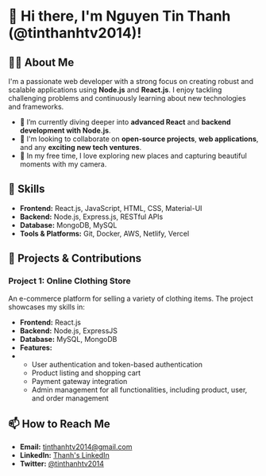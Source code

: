 
# 👋 Hi there, I'm Nguyen Tin Thanh (@tinthanhtv2014)!
<style>:root{--cb:#1b1f230a;--cs:purple;--ce:#ebedf0;--c0:#ebedf0;--c1:#9be9a8;--c2:#40c463;--c3:#30a14e;--c4:#216e39}.c{shape-rendering:geometricPrecision;fill:var(--ce);stroke-width:1px;stroke:var(--cb);animation:none 53900ms linear infinite;width:12px;height:12px}@keyframes c0{60.29%{fill:var(--c2)}60.31%,100%{fill:var(--ce)}}.c.c0{fill:var(--c2);animation-name:c0}@keyframes c1{1.85%{fill:var(--c1)}1.87%,100%{fill:var(--ce)}}.c.c1{fill:var(--c1);animation-name:c1}@keyframes c2{59.92%{fill:var(--c2)}59.94%,100%{fill:var(--ce)}}.c.c2{fill:var(--c2);animation-name:c2}@keyframes c3{2.59%{fill:var(--c1)}2.61%,100%{fill:var(--ce)}}.c.c3{fill:var(--c1);animation-name:c3}@keyframes c4{9.45%{fill:var(--c1)}9.47%,100%{fill:var(--ce)}}.c.c4{fill:var(--c1);animation-name:c4}@keyframes c5{9.27%{fill:var(--c1)}9.29%,100%{fill:var(--ce)}}.c.c5{fill:var(--c1);animation-name:c5}@keyframes c6{11.31%{fill:var(--c1)}11.33%,100%{fill:var(--ce)}}.c.c6{fill:var(--c1);animation-name:c6}@keyframes c7{0.73%{fill:var(--c1)}0.75%,100%{fill:var(--ce)}}.c.c7{fill:var(--c1);animation-name:c7}@keyframes c8{1.66%{fill:var(--c1)}1.68%,100%{fill:var(--ce)}}.c.c8{fill:var(--c1);animation-name:c8}@keyframes c9{3.33%{fill:var(--c1)}3.35%,100%{fill:var(--ce)}}.c.c9{fill:var(--c1);animation-name:c9}@keyframes ca{2.77%{fill:var(--c1)}2.79%,100%{fill:var(--ce)}}.c.ca{fill:var(--c1);animation-name:ca}@keyframes cb{3.7%{fill:var(--c1)}3.72%,100%{fill:var(--ce)}}.c.cb{fill:var(--c1);animation-name:cb}@keyframes cc{9.08%{fill:var(--c1)}9.1%,100%{fill:var(--ce)}}.c.cc{fill:var(--c1);animation-name:cc}@keyframes cd{10.01%{fill:var(--c1)}10.03%,100%{fill:var(--ce)}}.c.cd{fill:var(--c1);animation-name:cd}@keyframes ce{0.92%{fill:var(--c1)}0.94%,100%{fill:var(--ce)}}.c.ce{fill:var(--c1);animation-name:ce}@keyframes cf{1.47%{fill:var(--c1)}1.49%,100%{fill:var(--ce)}}.c.cf{fill:var(--c1);animation-name:cf}@keyframes cg{3.14%{fill:var(--c1)}3.16%,100%{fill:var(--ce)}}.c.cg{fill:var(--c1);animation-name:cg}@keyframes ch{2.96%{fill:var(--c1)}2.98%,100%{fill:var(--ce)}}.c.ch{fill:var(--c1);animation-name:ch}@keyframes ci{3.89%{fill:var(--c1)}3.91%,100%{fill:var(--ce)}}.c.ci{fill:var(--c1);animation-name:ci}@keyframes cj{8.9%{fill:var(--c1)}8.92%,100%{fill:var(--ce)}}.c.cj{fill:var(--c1);animation-name:cj}@keyframes ck{10.19%{fill:var(--c1)}10.21%,100%{fill:var(--ce)}}.c.ck{fill:var(--c1);animation-name:ck}@keyframes cl{1.1%{fill:var(--c1)}1.12%,100%{fill:var(--ce)}}.c.cl{fill:var(--c1);animation-name:cl}@keyframes cm{1.29%{fill:var(--c1)}1.31%,100%{fill:var(--ce)}}.c.cm{fill:var(--c1);animation-name:cm}@keyframes cn{59.36%{fill:var(--c2)}59.38%,100%{fill:var(--ce)}}.c.cn{fill:var(--c2);animation-name:cn}@keyframes co{87%{fill:var(--c4)}87.02%,100%{fill:var(--ce)}}.c.co{fill:var(--c4);animation-name:co}@keyframes cp{4.07%{fill:var(--c1)}4.09%,100%{fill:var(--ce)}}.c.cp{fill:var(--c1);animation-name:cp}@keyframes cq{8.71%{fill:var(--c1)}8.73%,100%{fill:var(--ce)}}.c.cq{fill:var(--c1);animation-name:cq}@keyframes cr{10.38%{fill:var(--c1)}10.4%,100%{fill:var(--ce)}}.c.cr{fill:var(--c1);animation-name:cr}@keyframes cs{58.8%{fill:var(--c2)}58.82%,100%{fill:var(--ce)}}.c.cs{fill:var(--c2);animation-name:cs}@keyframes ct{58.99%{fill:var(--c2)}59.01%,100%{fill:var(--ce)}}.c.ct{fill:var(--c2);animation-name:ct}@keyframes cu{59.17%{fill:var(--c2)}59.19%,100%{fill:var(--ce)}}.c.cu{fill:var(--c2);animation-name:cu}@keyframes cv{61.59%{fill:var(--c2)}61.61%,100%{fill:var(--ce)}}.c.cv{fill:var(--c2);animation-name:cv}@keyframes cw{4.26%{fill:var(--c1)}4.28%,100%{fill:var(--ce)}}.c.cw{fill:var(--c1);animation-name:cw}@keyframes cx{8.52%{fill:var(--c1)}8.54%,100%{fill:var(--ce)}}.c.cx{fill:var(--c1);animation-name:cx}@keyframes cy{8.34%{fill:var(--c1)}8.36%,100%{fill:var(--ce)}}.c.cy{fill:var(--c1);animation-name:cy}@keyframes cz{5.93%{fill:var(--c1)}5.95%,100%{fill:var(--ce)}}.c.cz{fill:var(--c1);animation-name:cz}@keyframes c10{6.11%{fill:var(--c1)}6.13%,100%{fill:var(--ce)}}.c.c10{fill:var(--c1);animation-name:c10}@keyframes c11{6.3%{fill:var(--c1)}6.32%,100%{fill:var(--ce)}}.c.c11{fill:var(--c1);animation-name:c11}@keyframes c12{6.48%{fill:var(--c1)}6.5%,100%{fill:var(--ce)}}.c.c12{fill:var(--c1);animation-name:c12}@keyframes c13{4.44%{fill:var(--c1)}4.46%,100%{fill:var(--ce)}}.c.c13{fill:var(--c1);animation-name:c13}@keyframes c14{6.85%{fill:var(--c1)}6.87%,100%{fill:var(--ce)}}.c.c14{fill:var(--c1);animation-name:c14}@keyframes c15{8.15%{fill:var(--c1)}8.17%,100%{fill:var(--ce)}}.c.c15{fill:var(--c1);animation-name:c15}@keyframes c16{5.74%{fill:var(--c1)}5.76%,100%{fill:var(--ce)}}.c.c16{fill:var(--c1);animation-name:c16}@keyframes c17{5.18%{fill:var(--c1)}5.2%,100%{fill:var(--ce)}}.c.c17{fill:var(--c1);animation-name:c17}@keyframes c18{5%{fill:var(--c1)}5.02%,100%{fill:var(--ce)}}.c.c18{fill:var(--c1);animation-name:c18}@keyframes c19{4.81%{fill:var(--c1)}4.83%,100%{fill:var(--ce)}}.c.c19{fill:var(--c1);animation-name:c19}@keyframes c1a{4.63%{fill:var(--c1)}4.65%,100%{fill:var(--ce)}}.c.c1a{fill:var(--c1);animation-name:c1a}@keyframes c1b{7.04%{fill:var(--c1)}7.06%,100%{fill:var(--ce)}}.c.c1b{fill:var(--c1);animation-name:c1b}@keyframes c1c{7.23%{fill:var(--c1)}7.25%,100%{fill:var(--ce)}}.c.c1c{fill:var(--c1);animation-name:c1c}@keyframes c1d{5.56%{fill:var(--c1)}5.58%,100%{fill:var(--ce)}}.c.c1d{fill:var(--c1);animation-name:c1d}@keyframes c1e{5.37%{fill:var(--c1)}5.39%,100%{fill:var(--ce)}}.c.c1e{fill:var(--c1);animation-name:c1e}@keyframes c1f{86.08%{fill:var(--c4)}86.1%,100%{fill:var(--ce)}}.c.c1f{fill:var(--c4);animation-name:c1f}@keyframes c1g{53.98%{fill:var(--c2)}54%,100%{fill:var(--ce)}}.c.c1g{fill:var(--c2);animation-name:c1g}@keyframes c1h{54.16%{fill:var(--c2)}54.18%,100%{fill:var(--ce)}}.c.c1h{fill:var(--c2);animation-name:c1h}@keyframes c1i{54.72%{fill:var(--c2)}54.74%,100%{fill:var(--ce)}}.c.c1i{fill:var(--c2);animation-name:c1i}@keyframes c1j{7.41%{fill:var(--c1)}7.43%,100%{fill:var(--ce)}}.c.c1j{fill:var(--c1);animation-name:c1j}@keyframes c1k{85.52%{fill:var(--c3)}85.54%,100%{fill:var(--ce)}}.c.c1k{fill:var(--c3);animation-name:c1k}@keyframes c1l{85.7%{fill:var(--c4)}85.72%,100%{fill:var(--ce)}}.c.c1l{fill:var(--c4);animation-name:c1l}@keyframes c1m{83.66%{fill:var(--c2)}83.68%,100%{fill:var(--ce)}}.c.c1m{fill:var(--c2);animation-name:c1m}@keyframes c1n{53.79%{fill:var(--c2)}53.81%,100%{fill:var(--ce)}}.c.c1n{fill:var(--c2);animation-name:c1n}@keyframes c1o{54.35%{fill:var(--c2)}54.37%,100%{fill:var(--ce)}}.c.c1o{fill:var(--c2);animation-name:c1o}@keyframes c1p{54.54%{fill:var(--c2)}54.56%,100%{fill:var(--ce)}}.c.c1p{fill:var(--c2);animation-name:c1p}@keyframes c1q{55.09%{fill:var(--c2)}55.11%,100%{fill:var(--ce)}}.c.c1q{fill:var(--c2);animation-name:c1q}@keyframes c1r{81.62%{fill:var(--c3)}81.64%,100%{fill:var(--ce)}}.c.c1r{fill:var(--c3);animation-name:c1r}@keyframes c1s{81.44%{fill:var(--c2)}81.46%,100%{fill:var(--ce)}}.c.c1s{fill:var(--c2);animation-name:c1s}@keyframes c1t{83.85%{fill:var(--c3)}83.87%,100%{fill:var(--ce)}}.c.c1t{fill:var(--c3);animation-name:c1t}@keyframes c1u{53.61%{fill:var(--c2)}53.63%,100%{fill:var(--ce)}}.c.c1u{fill:var(--c2);animation-name:c1u}@keyframes c1v{53.42%{fill:var(--c2)}53.44%,100%{fill:var(--ce)}}.c.c1v{fill:var(--c2);animation-name:c1v}@keyframes c1w{53.24%{fill:var(--c1)}53.26%,100%{fill:var(--ce)}}.c.c1w{fill:var(--c1);animation-name:c1w}@keyframes c1x{55.28%{fill:var(--c2)}55.3%,100%{fill:var(--ce)}}.c.c1x{fill:var(--c2);animation-name:c1x}@keyframes c1y{57.32%{fill:var(--c2)}57.34%,100%{fill:var(--ce)}}.c.c1y{fill:var(--c2);animation-name:c1y}@keyframes c1z{81.25%{fill:var(--c2)}81.27%,100%{fill:var(--ce)}}.c.c1z{fill:var(--c2);animation-name:c1z}@keyframes c20{84.03%{fill:var(--c3)}84.05%,100%{fill:var(--ce)}}.c.c20{fill:var(--c3);animation-name:c20}@keyframes c21{84.22%{fill:var(--c3)}84.24%,100%{fill:var(--ce)}}.c.c21{fill:var(--c3);animation-name:c21}@keyframes c22{52.87%{fill:var(--c1)}52.89%,100%{fill:var(--ce)}}.c.c22{fill:var(--c1);animation-name:c22}@keyframes c23{53.05%{fill:var(--c2)}53.07%,100%{fill:var(--ce)}}.c.c23{fill:var(--c2);animation-name:c23}@keyframes c24{13.53%{fill:var(--c1)}13.55%,100%{fill:var(--ce)}}.c.c24{fill:var(--c1);animation-name:c24}@keyframes c25{57.13%{fill:var(--c2)}57.15%,100%{fill:var(--ce)}}.c.c25{fill:var(--c2);animation-name:c25}@keyframes c26{84.78%{fill:var(--c3)}84.8%,100%{fill:var(--ce)}}.c.c26{fill:var(--c3);animation-name:c26}@keyframes c27{56.39%{fill:var(--c2)}56.41%,100%{fill:var(--ce)}}.c.c27{fill:var(--c2);animation-name:c27}@keyframes c28{14.65%{fill:var(--c1)}14.67%,100%{fill:var(--ce)}}.c.c28{fill:var(--c1);animation-name:c28}@keyframes c29{14.46%{fill:var(--c1)}14.48%,100%{fill:var(--ce)}}.c.c29{fill:var(--c1);animation-name:c29}@keyframes c2a{13.9%{fill:var(--c1)}13.92%,100%{fill:var(--ce)}}.c.c2a{fill:var(--c1);animation-name:c2a}@keyframes c2b{13.72%{fill:var(--c1)}13.74%,100%{fill:var(--ce)}}.c.c2b{fill:var(--c1);animation-name:c2b}@keyframes c2c{15.39%{fill:var(--c1)}15.41%,100%{fill:var(--ce)}}.c.c2c{fill:var(--c1);animation-name:c2c}@keyframes c2d{15.2%{fill:var(--c1)}15.22%,100%{fill:var(--ce)}}.c.c2d{fill:var(--c1);animation-name:c2d}@keyframes c2e{14.09%{fill:var(--c1)}14.11%,100%{fill:var(--ce)}}.c.c2e{fill:var(--c1);animation-name:c2e}@keyframes c2f{51.75%{fill:var(--c1)}51.77%,100%{fill:var(--ce)}}.c.c2f{fill:var(--c1);animation-name:c2f}@keyframes c2g{16.5%{fill:var(--c1)}16.52%,100%{fill:var(--ce)}}.c.c2g{fill:var(--c1);animation-name:c2g}@keyframes c2h{64.18%{fill:var(--c2)}64.2%,100%{fill:var(--ce)}}.c.c2h{fill:var(--c2);animation-name:c2h}@keyframes c2i{50.45%{fill:var(--c1)}50.47%,100%{fill:var(--ce)}}.c.c2i{fill:var(--c1);animation-name:c2i}@keyframes c2j{50.64%{fill:var(--c1)}50.66%,100%{fill:var(--ce)}}.c.c2j{fill:var(--c1);animation-name:c2j}@keyframes c2k{90.9%{fill:var(--c4)}90.92%,100%{fill:var(--ce)}}.c.c2k{fill:var(--c4);animation-name:c2k}@keyframes c2l{64.74%{fill:var(--c2)}64.76%,100%{fill:var(--ce)}}.c.c2l{fill:var(--c2);animation-name:c2l}@keyframes c2m{16.69%{fill:var(--c1)}16.71%,100%{fill:var(--ce)}}.c.c2m{fill:var(--c1);animation-name:c2m}@keyframes c2n{16.87%{fill:var(--c1)}16.89%,100%{fill:var(--ce)}}.c.c2n{fill:var(--c1);animation-name:c2n}@keyframes c2o{89.79%{fill:var(--c4)}89.81%,100%{fill:var(--ce)}}.c.c2o{fill:var(--c4);animation-name:c2o}@keyframes c2p{50.82%{fill:var(--c1)}50.84%,100%{fill:var(--ce)}}.c.c2p{fill:var(--c1);animation-name:c2p}@keyframes c2q{65.11%{fill:var(--c2)}65.13%,100%{fill:var(--ce)}}.c.c2q{fill:var(--c2);animation-name:c2q}@keyframes c2r{64.93%{fill:var(--c2)}64.95%,100%{fill:var(--ce)}}.c.c2r{fill:var(--c2);animation-name:c2r}@keyframes c2s{17.06%{fill:var(--c1)}17.08%,100%{fill:var(--ce)}}.c.c2s{fill:var(--c1);animation-name:c2s}@keyframes c2t{17.24%{fill:var(--c1)}17.26%,100%{fill:var(--ce)}}.c.c2t{fill:var(--c1);animation-name:c2t}@keyframes c2u{20.21%{fill:var(--c1)}20.23%,100%{fill:var(--ce)}}.c.c2u{fill:var(--c1);animation-name:c2u}@keyframes c2v{20.4%{fill:var(--c1)}20.42%,100%{fill:var(--ce)}}.c.c2v{fill:var(--c1);animation-name:c2v}@keyframes c2w{20.03%{fill:var(--c1)}20.05%,100%{fill:var(--ce)}}.c.c2w{fill:var(--c1);animation-name:c2w}@keyframes c2x{19.84%{fill:var(--c1)}19.86%,100%{fill:var(--ce)}}.c.c2x{fill:var(--c1);animation-name:c2x}@keyframes c2y{17.8%{fill:var(--c1)}17.82%,100%{fill:var(--ce)}}.c.c2y{fill:var(--c1);animation-name:c2y}@keyframes c2z{17.99%{fill:var(--c1)}18.01%,100%{fill:var(--ce)}}.c.c2z{fill:var(--c1);animation-name:c2z}@keyframes c30{21.14%{fill:var(--c1)}21.16%,100%{fill:var(--ce)}}.c.c30{fill:var(--c1);animation-name:c30}@keyframes c31{19.28%{fill:var(--c1)}19.3%,100%{fill:var(--ce)}}.c.c31{fill:var(--c1);animation-name:c31}@keyframes c32{19.1%{fill:var(--c1)}19.12%,100%{fill:var(--ce)}}.c.c32{fill:var(--c1);animation-name:c32}@keyframes c33{66.04%{fill:var(--c2)}66.06%,100%{fill:var(--ce)}}.c.c33{fill:var(--c2);animation-name:c33}@keyframes c34{18.54%{fill:var(--c1)}18.56%,100%{fill:var(--ce)}}.c.c34{fill:var(--c1);animation-name:c34}@keyframes c35{22.25%{fill:var(--c1)}22.27%,100%{fill:var(--ce)}}.c.c35{fill:var(--c1);animation-name:c35}@keyframes c36{45.26%{fill:var(--c1)}45.28%,100%{fill:var(--ce)}}.c.c36{fill:var(--c1);animation-name:c36}@keyframes c37{68.64%{fill:var(--c2)}68.66%,100%{fill:var(--ce)}}.c.c37{fill:var(--c2);animation-name:c37}@keyframes c38{46.74%{fill:var(--c1)}46.76%,100%{fill:var(--ce)}}.c.c38{fill:var(--c1);animation-name:c38}@keyframes c39{67.71%{fill:var(--c2)}67.73%,100%{fill:var(--ce)}}.c.c39{fill:var(--c2);animation-name:c39}@keyframes c3a{67.89%{fill:var(--c2)}67.91%,100%{fill:var(--ce)}}.c.c3a{fill:var(--c2);animation-name:c3a}@keyframes c3b{44.52%{fill:var(--c1)}44.54%,100%{fill:var(--ce)}}.c.c3b{fill:var(--c1);animation-name:c3b}@keyframes c3c{44.33%{fill:var(--c1)}44.35%,100%{fill:var(--ce)}}.c.c3c{fill:var(--c1);animation-name:c3c}@keyframes c3d{23.37%{fill:var(--c1)}23.39%,100%{fill:var(--ce)}}.c.c3d{fill:var(--c1);animation-name:c3d}@keyframes c3e{93.68%{fill:var(--c4)}93.7%,100%{fill:var(--ce)}}.c.c3e{fill:var(--c4);animation-name:c3e}@keyframes c3f{42.85%{fill:var(--c1)}42.87%,100%{fill:var(--ce)}}.c.c3f{fill:var(--c1);animation-name:c3f}@keyframes c3g{43.03%{fill:var(--c1)}43.05%,100%{fill:var(--ce)}}.c.c3g{fill:var(--c1);animation-name:c3g}@keyframes c3h{23.92%{fill:var(--c1)}23.94%,100%{fill:var(--ce)}}.c.c3h{fill:var(--c1);animation-name:c3h}@keyframes c3i{42.66%{fill:var(--c1)}42.68%,100%{fill:var(--ce)}}.c.c3i{fill:var(--c1);animation-name:c3i}@keyframes c3j{43.22%{fill:var(--c1)}43.24%,100%{fill:var(--ce)}}.c.c3j{fill:var(--c1);animation-name:c3j}@keyframes c3k{24.11%{fill:var(--c1)}24.13%,100%{fill:var(--ce)}}.c.c3k{fill:var(--c1);animation-name:c3k}@keyframes c3l{41.18%{fill:var(--c1)}41.2%,100%{fill:var(--ce)}}.c.c3l{fill:var(--c1);animation-name:c3l}@keyframes c3m{41.36%{fill:var(--c1)}41.38%,100%{fill:var(--ce)}}.c.c3m{fill:var(--c1);animation-name:c3m}@keyframes c3n{43.4%{fill:var(--c1)}43.42%,100%{fill:var(--ce)}}.c.c3n{fill:var(--c1);animation-name:c3n}@keyframes c3o{24.29%{fill:var(--c1)}24.31%,100%{fill:var(--ce)}}.c.c3o{fill:var(--c1);animation-name:c3o}@keyframes c3p{41.55%{fill:var(--c1)}41.57%,100%{fill:var(--ce)}}.c.c3p{fill:var(--c1);animation-name:c3p}@keyframes c3q{41.73%{fill:var(--c1)}41.75%,100%{fill:var(--ce)}}.c.c3q{fill:var(--c1);animation-name:c3q}@keyframes c3r{75.87%{fill:var(--c2)}75.89%,100%{fill:var(--ce)}}.c.c3r{fill:var(--c2);animation-name:c3r}@keyframes c3s{40.81%{fill:var(--c1)}40.83%,100%{fill:var(--ce)}}.c.c3s{fill:var(--c1);animation-name:c3s}@keyframes c3t{41.92%{fill:var(--c1)}41.94%,100%{fill:var(--ce)}}.c.c3t{fill:var(--c1);animation-name:c3t}@keyframes c3u{40.06%{fill:var(--c1)}40.08%,100%{fill:var(--ce)}}.c.c3u{fill:var(--c1);animation-name:c3u}@keyframes c3v{33.01%{fill:var(--c1)}33.03%,100%{fill:var(--ce)}}.c.c3v{fill:var(--c1);animation-name:c3v}@keyframes c3w{33.2%{fill:var(--c1)}33.22%,100%{fill:var(--ce)}}.c.c3w{fill:var(--c1);animation-name:c3w}@keyframes c3x{34.31%{fill:var(--c1)}34.33%,100%{fill:var(--ce)}}.c.c3x{fill:var(--c1);animation-name:c3x}@keyframes c3y{24.85%{fill:var(--c1)}24.87%,100%{fill:var(--ce)}}.c.c3y{fill:var(--c1);animation-name:c3y}@keyframes c3z{32.83%{fill:var(--c1)}32.85%,100%{fill:var(--ce)}}.c.c3z{fill:var(--c1);animation-name:c3z}@keyframes c40{33.39%{fill:var(--c1)}33.41%,100%{fill:var(--ce)}}.c.c40{fill:var(--c1);animation-name:c40}@keyframes c41{33.94%{fill:var(--c1)}33.96%,100%{fill:var(--ce)}}.c.c41{fill:var(--c1);animation-name:c41}@keyframes c42{34.5%{fill:var(--c1)}34.52%,100%{fill:var(--ce)}}.c.c42{fill:var(--c1);animation-name:c42}@keyframes c43{70.68%{fill:var(--c2)}70.7%,100%{fill:var(--ce)}}.c.c43{fill:var(--c2);animation-name:c43}@keyframes c44{25.04%{fill:var(--c1)}25.06%,100%{fill:var(--ce)}}.c.c44{fill:var(--c1);animation-name:c44}@keyframes c45{32.64%{fill:var(--c1)}32.66%,100%{fill:var(--ce)}}.c.c45{fill:var(--c1);animation-name:c45}@keyframes c46{33.57%{fill:var(--c1)}33.59%,100%{fill:var(--ce)}}.c.c46{fill:var(--c1);animation-name:c46}@keyframes c47{34.68%{fill:var(--c1)}34.7%,100%{fill:var(--ce)}}.c.c47{fill:var(--c1);animation-name:c47}@keyframes c48{25.22%{fill:var(--c1)}25.24%,100%{fill:var(--ce)}}.c.c48{fill:var(--c1);animation-name:c48}@keyframes c49{32.46%{fill:var(--c1)}32.48%,100%{fill:var(--ce)}}.c.c49{fill:var(--c1);animation-name:c49}@keyframes c4a{71.6%{fill:var(--c2)}71.62%,100%{fill:var(--ce)}}.c.c4a{fill:var(--c2);animation-name:c4a}@keyframes c4b{71.42%{fill:var(--c2)}71.44%,100%{fill:var(--ce)}}.c.c4b{fill:var(--c2);animation-name:c4b}@keyframes c4c{34.87%{fill:var(--c1)}34.89%,100%{fill:var(--ce)}}.c.c4c{fill:var(--c1);animation-name:c4c}@keyframes c4d{39.32%{fill:var(--c1)}39.34%,100%{fill:var(--ce)}}.c.c4d{fill:var(--c1);animation-name:c4d}@keyframes c4e{32.27%{fill:var(--c1)}32.29%,100%{fill:var(--ce)}}.c.c4e{fill:var(--c1);animation-name:c4e}@keyframes c4f{25.59%{fill:var(--c1)}25.61%,100%{fill:var(--ce)}}.c.c4f{fill:var(--c1);animation-name:c4f}@keyframes c4g{31.9%{fill:var(--c1)}31.92%,100%{fill:var(--ce)}}.c.c4g{fill:var(--c1);animation-name:c4g}@keyframes c4h{72.16%{fill:var(--c2)}72.18%,100%{fill:var(--ce)}}.c.c4h{fill:var(--c2);animation-name:c4h}@keyframes c4i{35.43%{fill:var(--c1)}35.45%,100%{fill:var(--ce)}}.c.c4i{fill:var(--c1);animation-name:c4i}@keyframes c4j{38.95%{fill:var(--c1)}38.97%,100%{fill:var(--ce)}}.c.c4j{fill:var(--c1);animation-name:c4j}@keyframes c4k{31.53%{fill:var(--c1)}31.55%,100%{fill:var(--ce)}}.c.c4k{fill:var(--c1);animation-name:c4k}@keyframes c4l{31.72%{fill:var(--c1)}31.74%,100%{fill:var(--ce)}}.c.c4l{fill:var(--c1);animation-name:c4l}@keyframes c4m{35.61%{fill:var(--c1)}35.63%,100%{fill:var(--ce)}}.c.c4m{fill:var(--c1);animation-name:c4m}@keyframes c4n{25.96%{fill:var(--c1)}25.98%,100%{fill:var(--ce)}}.c.c4n{fill:var(--c1);animation-name:c4n}@keyframes c4o{31.34%{fill:var(--c1)}31.36%,100%{fill:var(--ce)}}.c.c4o{fill:var(--c1);animation-name:c4o}@keyframes c4p{30.97%{fill:var(--c1)}30.99%,100%{fill:var(--ce)}}.c.c4p{fill:var(--c1);animation-name:c4p}@keyframes c4q{35.8%{fill:var(--c1)}35.82%,100%{fill:var(--ce)}}.c.c4q{fill:var(--c1);animation-name:c4q}@keyframes c4r{74.2%{fill:var(--c2)}74.22%,100%{fill:var(--ce)}}.c.c4r{fill:var(--c2);animation-name:c4r}@keyframes c4s{26.15%{fill:var(--c1)}26.17%,100%{fill:var(--ce)}}.c.c4s{fill:var(--c1);animation-name:c4s}@keyframes c4t{26.34%{fill:var(--c1)}26.36%,100%{fill:var(--ce)}}.c.c4t{fill:var(--c1);animation-name:c4t}@keyframes c4u{37.65%{fill:var(--c1)}37.67%,100%{fill:var(--ce)}}.c.c4u{fill:var(--c1);animation-name:c4u}@keyframes c4v{26.52%{fill:var(--c1)}26.54%,100%{fill:var(--ce)}}.c.c4v{fill:var(--c1);animation-name:c4v}@keyframes c4w{26.71%{fill:var(--c1)}26.73%,100%{fill:var(--ce)}}.c.c4w{fill:var(--c1);animation-name:c4w}@keyframes c4x{30.6%{fill:var(--c1)}30.62%,100%{fill:var(--ce)}}.c.c4x{fill:var(--c1);animation-name:c4x}@keyframes c4y{37.84%{fill:var(--c1)}37.86%,100%{fill:var(--ce)}}.c.c4y{fill:var(--c1);animation-name:c4y}@keyframes c4z{73.46%{fill:var(--c2)}73.48%,100%{fill:var(--ce)}}.c.c4z{fill:var(--c2);animation-name:c4z}@keyframes c50{26.89%{fill:var(--c1)}26.91%,100%{fill:var(--ce)}}.c.c50{fill:var(--c1);animation-name:c50}@keyframes c51{30.42%{fill:var(--c1)}30.44%,100%{fill:var(--ce)}}.c.c51{fill:var(--c1);animation-name:c51}@keyframes c52{36.35%{fill:var(--c1)}36.37%,100%{fill:var(--ce)}}.c.c52{fill:var(--c1);animation-name:c52}@keyframes c53{29.86%{fill:var(--c1)}29.88%,100%{fill:var(--ce)}}.c.c53{fill:var(--c1);animation-name:c53}@keyframes c54{27.08%{fill:var(--c1)}27.1%,100%{fill:var(--ce)}}.c.c54{fill:var(--c1);animation-name:c54}@keyframes c55{29.49%{fill:var(--c1)}29.51%,100%{fill:var(--ce)}}.c.c55{fill:var(--c1);animation-name:c55}@keyframes c56{27.26%{fill:var(--c1)}27.28%,100%{fill:var(--ce)}}.c.c56{fill:var(--c1);animation-name:c56}@keyframes c57{27.45%{fill:var(--c1)}27.47%,100%{fill:var(--ce)}}.c.c57{fill:var(--c1);animation-name:c57}@keyframes c58{29.3%{fill:var(--c1)}29.32%,100%{fill:var(--ce)}}.c.c58{fill:var(--c1);animation-name:c58}@keyframes c59{29.12%{fill:var(--c1)}29.14%,100%{fill:var(--ce)}}.c.c59{fill:var(--c1);animation-name:c59}@keyframes c5a{28.38%{fill:var(--c1)}28.4%,100%{fill:var(--ce)}}.c.c5a{fill:var(--c1);animation-name:c5a}@keyframes c5b{28.19%{fill:var(--c1)}28.21%,100%{fill:var(--ce)}}.c.c5b{fill:var(--c1);animation-name:c5b}@keyframes c5c{28%{fill:var(--c1)}28.02%,100%{fill:var(--ce)}}.c.c5c{fill:var(--c1);animation-name:c5c}@keyframes c5d{27.82%{fill:var(--c1)}27.84%,100%{fill:var(--ce)}}.c.c5d{fill:var(--c1);animation-name:c5d}@keyframes c5e{28.56%{fill:var(--c1)}28.58%,100%{fill:var(--ce)}}.c.c5e{fill:var(--c1);animation-name:c5e}.u{transform-origin:0 0;transform:scale(0,1);animation:none linear 53900ms infinite}@keyframes u0{0.73%{transform:scale(0.000,1)}0.75%,0.92%{transform:scale(0.007,1)}0.94%,1.1%{transform:scale(0.014,1)}1.12%,1.29%{transform:scale(0.021,1)}1.31%,1.47%{transform:scale(0.028,1)}1.49%,1.66%{transform:scale(0.035,1)}1.68%,1.85%{transform:scale(0.042,1)}1.87%,2.59%{transform:scale(0.049,1)}2.61%,2.77%{transform:scale(0.056,1)}2.79%,2.96%{transform:scale(0.063,1)}2.98%,3.14%{transform:scale(0.070,1)}3.16%,3.33%{transform:scale(0.077,1)}3.35%,3.7%{transform:scale(0.084,1)}3.72%,3.89%{transform:scale(0.091,1)}3.91%,4.07%{transform:scale(0.098,1)}4.09%,4.26%{transform:scale(0.105,1)}4.28%,4.44%{transform:scale(0.112,1)}4.46%,4.63%{transform:scale(0.119,1)}4.65%,4.81%{transform:scale(0.126,1)}4.83%,5%{transform:scale(0.133,1)}5.02%,5.18%{transform:scale(0.140,1)}5.2%,5.37%{transform:scale(0.147,1)}5.39%,5.56%{transform:scale(0.154,1)}5.58%,5.74%{transform:scale(0.161,1)}5.76%,5.93%{transform:scale(0.168,1)}5.95%,6.11%{transform:scale(0.175,1)}6.13%,6.3%{transform:scale(0.182,1)}6.32%,6.48%{transform:scale(0.189,1)}6.5%,6.85%{transform:scale(0.196,1)}6.87%,7.04%{transform:scale(0.203,1)}7.06%,7.23%{transform:scale(0.210,1)}7.25%,7.41%{transform:scale(0.217,1)}7.43%,8.15%{transform:scale(0.224,1)}8.17%,8.34%{transform:scale(0.231,1)}8.36%,8.52%{transform:scale(0.238,1)}8.54%,8.71%{transform:scale(0.245,1)}8.73%,8.9%{transform:scale(0.252,1)}8.92%,9.08%{transform:scale(0.259,1)}9.1%,9.27%{transform:scale(0.266,1)}9.29%,9.45%{transform:scale(0.273,1)}9.47%,10.01%{transform:scale(0.280,1)}10.03%,10.19%{transform:scale(0.287,1)}10.21%,10.38%{transform:scale(0.294,1)}10.4%,11.31%{transform:scale(0.301,1)}11.33%,13.53%{transform:scale(0.308,1)}13.55%,13.72%{transform:scale(0.315,1)}13.74%,13.9%{transform:scale(0.322,1)}13.92%,14.09%{transform:scale(0.329,1)}14.11%,14.46%{transform:scale(0.336,1)}14.48%,14.65%{transform:scale(0.343,1)}14.67%,15.2%{transform:scale(0.350,1)}15.22%,15.39%{transform:scale(0.357,1)}15.41%,16.5%{transform:scale(0.364,1)}16.52%,16.69%{transform:scale(0.371,1)}16.71%,16.87%{transform:scale(0.378,1)}16.89%,17.06%{transform:scale(0.385,1)}17.08%,17.24%{transform:scale(0.392,1)}17.26%,17.8%{transform:scale(0.399,1)}17.82%,17.99%{transform:scale(0.406,1)}18.01%,18.54%{transform:scale(0.413,1)}18.56%,19.1%{transform:scale(0.420,1)}19.12%,19.28%{transform:scale(0.427,1)}19.3%,19.84%{transform:scale(0.434,1)}19.86%,20.03%{transform:scale(0.441,1)}20.05%,20.21%{transform:scale(0.448,1)}20.23%,20.4%{transform:scale(0.455,1)}20.42%,21.14%{transform:scale(0.462,1)}21.16%,22.25%{transform:scale(0.469,1)}22.27%,23.37%{transform:scale(0.476,1)}23.39%,23.92%{transform:scale(0.483,1)}23.94%,24.11%{transform:scale(0.490,1)}24.13%,24.29%{transform:scale(0.497,1)}24.31%,24.85%{transform:scale(0.503,1)}24.87%,25.04%{transform:scale(0.510,1)}25.06%,25.22%{transform:scale(0.517,1)}25.24%,25.59%{transform:scale(0.524,1)}25.61%,25.96%{transform:scale(0.531,1)}25.98%,26.15%{transform:scale(0.538,1)}26.17%,26.34%{transform:scale(0.545,1)}26.36%,26.52%{transform:scale(0.552,1)}26.54%,26.71%{transform:scale(0.559,1)}26.73%,26.89%{transform:scale(0.566,1)}26.91%,27.08%{transform:scale(0.573,1)}27.1%,27.26%{transform:scale(0.580,1)}27.28%,27.45%{transform:scale(0.587,1)}27.47%,27.82%{transform:scale(0.594,1)}27.84%,28%{transform:scale(0.601,1)}28.02%,28.19%{transform:scale(0.608,1)}28.21%,28.38%{transform:scale(0.615,1)}28.4%,28.56%{transform:scale(0.622,1)}28.58%,29.12%{transform:scale(0.629,1)}29.14%,29.3%{transform:scale(0.636,1)}29.32%,29.49%{transform:scale(0.643,1)}29.51%,29.86%{transform:scale(0.650,1)}29.88%,30.42%{transform:scale(0.657,1)}30.44%,30.6%{transform:scale(0.664,1)}30.62%,30.97%{transform:scale(0.671,1)}30.99%,31.34%{transform:scale(0.678,1)}31.36%,31.53%{transform:scale(0.685,1)}31.55%,31.72%{transform:scale(0.692,1)}31.74%,31.9%{transform:scale(0.699,1)}31.92%,32.27%{transform:scale(0.706,1)}32.29%,32.46%{transform:scale(0.713,1)}32.48%,32.64%{transform:scale(0.720,1)}32.66%,32.83%{transform:scale(0.727,1)}32.85%,33.01%{transform:scale(0.734,1)}33.03%,33.2%{transform:scale(0.741,1)}33.22%,33.39%{transform:scale(0.748,1)}33.41%,33.57%{transform:scale(0.755,1)}33.59%,33.94%{transform:scale(0.762,1)}33.96%,34.31%{transform:scale(0.769,1)}34.33%,34.5%{transform:scale(0.776,1)}34.52%,34.68%{transform:scale(0.783,1)}34.7%,34.87%{transform:scale(0.790,1)}34.89%,35.43%{transform:scale(0.797,1)}35.45%,35.61%{transform:scale(0.804,1)}35.63%,35.8%{transform:scale(0.811,1)}35.82%,36.35%{transform:scale(0.818,1)}36.37%,37.65%{transform:scale(0.825,1)}37.67%,37.84%{transform:scale(0.832,1)}37.86%,38.95%{transform:scale(0.839,1)}38.97%,39.32%{transform:scale(0.846,1)}39.34%,40.06%{transform:scale(0.853,1)}40.08%,40.81%{transform:scale(0.860,1)}40.83%,41.18%{transform:scale(0.867,1)}41.2%,41.36%{transform:scale(0.874,1)}41.38%,41.55%{transform:scale(0.881,1)}41.57%,41.73%{transform:scale(0.888,1)}41.75%,41.92%{transform:scale(0.895,1)}41.94%,42.66%{transform:scale(0.902,1)}42.68%,42.85%{transform:scale(0.909,1)}42.87%,43.03%{transform:scale(0.916,1)}43.05%,43.22%{transform:scale(0.923,1)}43.24%,43.4%{transform:scale(0.930,1)}43.42%,44.33%{transform:scale(0.937,1)}44.35%,44.52%{transform:scale(0.944,1)}44.54%,45.26%{transform:scale(0.951,1)}45.28%,46.74%{transform:scale(0.958,1)}46.76%,50.45%{transform:scale(0.965,1)}50.47%,50.64%{transform:scale(0.972,1)}50.66%,50.82%{transform:scale(0.979,1)}50.84%,51.75%{transform:scale(0.986,1)}51.77%,52.87%{transform:scale(0.993,1)}52.89%,100%{transform:scale(1.000,1)}}.u.u0{fill:var(--c1);animation-name:u0;transform-origin:0.0px 0}@keyframes u1{53.05%{transform:scale(0.000,1)}53.07%,100%{transform:scale(1.000,1)}}.u.u1{fill:var(--c2);animation-name:u1;transform-origin:621.9px 0}@keyframes u2{53.24%{transform:scale(0.000,1)}53.26%,100%{transform:scale(1.000,1)}}.u.u2{fill:var(--c1);animation-name:u2;transform-origin:626.2px 0}@keyframes u3{53.42%{transform:scale(0.000,1)}53.44%,53.61%{transform:scale(0.027,1)}53.63%,53.79%{transform:scale(0.054,1)}53.81%,53.98%{transform:scale(0.081,1)}54%,54.16%{transform:scale(0.108,1)}54.18%,54.35%{transform:scale(0.135,1)}54.37%,54.54%{transform:scale(0.162,1)}54.56%,54.72%{transform:scale(0.189,1)}54.74%,55.09%{transform:scale(0.216,1)}55.11%,55.28%{transform:scale(0.243,1)}55.3%,56.39%{transform:scale(0.270,1)}56.41%,57.13%{transform:scale(0.297,1)}57.15%,57.32%{transform:scale(0.324,1)}57.34%,58.8%{transform:scale(0.351,1)}58.82%,58.99%{transform:scale(0.378,1)}59.01%,59.17%{transform:scale(0.405,1)}59.19%,59.36%{transform:scale(0.432,1)}59.38%,59.92%{transform:scale(0.459,1)}59.94%,60.29%{transform:scale(0.486,1)}60.31%,61.59%{transform:scale(0.514,1)}61.61%,64.18%{transform:scale(0.541,1)}64.2%,64.74%{transform:scale(0.568,1)}64.76%,64.93%{transform:scale(0.595,1)}64.95%,65.11%{transform:scale(0.622,1)}65.13%,66.04%{transform:scale(0.649,1)}66.06%,67.71%{transform:scale(0.676,1)}67.73%,67.89%{transform:scale(0.703,1)}67.91%,68.64%{transform:scale(0.730,1)}68.66%,70.68%{transform:scale(0.757,1)}70.7%,71.42%{transform:scale(0.784,1)}71.44%,71.6%{transform:scale(0.811,1)}71.62%,72.16%{transform:scale(0.838,1)}72.18%,73.46%{transform:scale(0.865,1)}73.48%,74.2%{transform:scale(0.892,1)}74.22%,75.87%{transform:scale(0.919,1)}75.89%,81.25%{transform:scale(0.946,1)}81.27%,81.44%{transform:scale(0.973,1)}81.46%,100%{transform:scale(1.000,1)}}.u.u3{fill:var(--c2);animation-name:u3;transform-origin:630.6px 0}@keyframes u4{81.62%{transform:scale(0.000,1)}81.64%,100%{transform:scale(1.000,1)}}.u.u4{fill:var(--c3);animation-name:u4;transform-origin:791.5px 0}@keyframes u5{83.66%{transform:scale(0.000,1)}83.68%,100%{transform:scale(1.000,1)}}.u.u5{fill:var(--c2);animation-name:u5;transform-origin:795.8px 0}@keyframes u6{83.85%{transform:scale(0.000,1)}83.87%,84.03%{transform:scale(0.200,1)}84.05%,84.22%{transform:scale(0.400,1)}84.24%,84.78%{transform:scale(0.600,1)}84.8%,85.52%{transform:scale(0.800,1)}85.54%,100%{transform:scale(1.000,1)}}.u.u6{fill:var(--c3);animation-name:u6;transform-origin:800.2px 0}@keyframes u7{85.7%{transform:scale(0.000,1)}85.72%,86.08%{transform:scale(0.167,1)}86.1%,87%{transform:scale(0.333,1)}87.02%,89.79%{transform:scale(0.500,1)}89.81%,90.9%{transform:scale(0.667,1)}90.92%,93.68%{transform:scale(0.833,1)}93.7%,100%{transform:scale(1.000,1)}}.u.u7{fill:var(--c4);animation-name:u7;transform-origin:821.9px 0}.s{shape-rendering:geometricPrecision;fill:var(--cs);animation:none linear 53900ms infinite}@keyframes s0{0%,99.81%{transform:translate(0px,-16px)}0.19%{transform:translate(0px,-32px)}0.37%{transform:translate(16px,-32px)}0.74%{transform:translate(16px,0px)}1.11%{transform:translate(48px,0px)}1.3%{transform:translate(48px,16px)}2.04%{transform:translate(-16px,16px)}2.41%{transform:translate(-16px,48px)}2.97%{transform:translate(32px,48px)}3.15%{transform:translate(32px,32px)}3.34%{transform:translate(16px,32px)}3.71%,9.65%{transform:translate(16px,64px)}4.64%{transform:translate(96px,64px)}5.19%{transform:translate(96px,16px)}5.38%,85.9%{transform:translate(112px,16px)}5.57%{transform:translate(112px,0px)}5.94%{transform:translate(80px,0px)}6.86%{transform:translate(80px,80px)}7.05%{transform:translate(96px,80px)}7.24%,7.98%{transform:translate(96px,96px)}7.42%,12.62%,54.92%{transform:translate(112px,96px)}7.61%,12.8%{transform:translate(112px,112px)}7.79%{transform:translate(96px,112px)}8.35%{transform:translate(64px,96px)}8.53%{transform:translate(64px,80px)}9.28%,11.13%{transform:translate(0px,80px)}9.46%{transform:translate(0px,64px)}10.02%{transform:translate(16px,96px)}10.39%{transform:translate(48px,96px)}10.58%{transform:translate(48px,80px)}11.32%{transform:translate(0px,96px)}13.36%{transform:translate(160px,112px)}13.54%{transform:translate(160px,96px)}13.73%,52.32%,55.66%{transform:translate(176px,96px)}13.91%{transform:translate(176px,80px)}14.1%{transform:translate(192px,80px)}14.29%{transform:translate(192px,64px)}14.47%,52.69%{transform:translate(176px,64px)}14.66%,84.42%{transform:translate(176px,48px)}14.84%{transform:translate(192px,48px)}15.4%,56.96%,97.4%{transform:translate(192px,0px)}16.14%,79.96%{transform:translate(256px,0px)}16.51%{transform:translate(256px,32px)}16.7%{transform:translate(272px,32px)}16.88%,64.38%,89.61%{transform:translate(272px,48px)}17.07%{transform:translate(288px,48px)}17.25%,89.98%{transform:translate(288px,64px)}17.63%{transform:translate(320px,64px)}18%{transform:translate(320px,96px)}18.55%{transform:translate(368px,96px)}18.92%{transform:translate(368px,64px)}19.11%{transform:translate(352px,64px)}19.48%{transform:translate(352px,32px)}19.85%{transform:translate(320px,32px)}20.04%{transform:translate(320px,16px)}20.22%,49.17%{transform:translate(304px,16px)}20.41%,49.35%{transform:translate(304px,32px)}20.78%{transform:translate(336px,32px)}21.15%{transform:translate(336px,0px)}21.34%{transform:translate(352px,0px)}21.52%{transform:translate(352px,-16px)}22.08%{transform:translate(400px,-16px)}22.26%{transform:translate(400px,0px)}23.75%{transform:translate(528px,0px)}23.93%{transform:translate(528px,16px)}26.16%{transform:translate(720px,16px)}26.35%{transform:translate(720px,32px)}26.53%{transform:translate(736px,32px)}26.72%,37.11%{transform:translate(736px,48px)}27.27%{transform:translate(784px,48px)}27.46%{transform:translate(784px,64px)}27.83%{transform:translate(816px,64px)}28.39%{transform:translate(816px,16px)}28.57%{transform:translate(832px,16px)}28.76%{transform:translate(832px,32px)}29.13%{transform:translate(800px,32px)}29.31%{transform:translate(800px,16px)}29.68%{transform:translate(768px,16px)}30.06%{transform:translate(768px,48px)}30.24%,36.92%{transform:translate(752px,48px)}30.43%,73.1%{transform:translate(752px,64px)}30.98%{transform:translate(704px,64px)}31.35%{transform:translate(704px,32px)}31.54%{transform:translate(688px,32px)}31.73%{transform:translate(688px,48px)}31.91%,71.99%{transform:translate(672px,48px)}32.1%{transform:translate(672px,32px)}33.02%{transform:translate(592px,32px)}33.21%{transform:translate(592px,48px)}33.58%{transform:translate(624px,48px)}33.77%{transform:translate(624px,64px)}34.14%{transform:translate(592px,64px)}34.32%{transform:translate(592px,80px)}35.25%{transform:translate(672px,80px)}35.44%{transform:translate(672px,96px)}36.36%{transform:translate(752px,96px)}37.66%{transform:translate(736px,0px)}37.85%,73.84%{transform:translate(752px,0px)}38.03%{transform:translate(752px,-16px)}38.78%{transform:translate(688px,-16px)}38.96%{transform:translate(688px,0px)}40.07%{transform:translate(592px,0px)}40.26%{transform:translate(592px,16px)}40.45%{transform:translate(576px,16px)}40.82%{transform:translate(576px,48px)}41.19%{transform:translate(544px,48px)}41.37%{transform:translate(544px,64px)}41.56%{transform:translate(560px,64px)}41.74%{transform:translate(560px,80px)}41.93%{transform:translate(576px,80px)}42.12%{transform:translate(576px,64px)}42.86%{transform:translate(512px,64px)}43.04%{transform:translate(512px,80px)}43.41%{transform:translate(544px,80px)}43.6%{transform:translate(544px,96px)}44.34%{transform:translate(480px,96px)}44.53%{transform:translate(480px,80px)}44.71%{transform:translate(464px,80px)}44.9%{transform:translate(464px,96px)}45.27%{transform:translate(432px,96px)}45.64%{transform:translate(432px,64px)}46.01%{transform:translate(464px,64px)}46.57%{transform:translate(464px,16px)}46.75%{transform:translate(480px,16px)}46.94%,67.35%{transform:translate(480px,0px)}48.05%{transform:translate(384px,0px)}48.24%{transform:translate(384px,16px)}49.54%{transform:translate(288px,32px)}50.09%{transform:translate(288px,80px)}50.46%{transform:translate(256px,80px)}50.65%{transform:translate(256px,96px)}50.83%{transform:translate(272px,96px)}51.02%{transform:translate(272px,80px)}51.58%{transform:translate(224px,80px)}51.76%{transform:translate(224px,96px)}52.88%{transform:translate(160px,64px)}53.06%{transform:translate(160px,80px)}53.25%{transform:translate(144px,80px)}53.62%,62.52%{transform:translate(144px,48px)}53.99%{transform:translate(112px,48px)}54.17%{transform:translate(112px,64px)}54.36%{transform:translate(128px,64px)}54.55%{transform:translate(128px,80px)}54.73%{transform:translate(112px,80px)}56.4%{transform:translate(176px,32px)}56.59%{transform:translate(192px,32px)}57.33%,81.08%{transform:translate(160px,0px)}57.51%{transform:translate(160px,-16px)}58.63%{transform:translate(64px,-16px)}59.18%{transform:translate(64px,32px)}59.93%{transform:translate(0px,32px)}60.3%{transform:translate(0px,0px)}61.04%{transform:translate(64px,0px)}61.6%{transform:translate(64px,48px)}62.71%{transform:translate(144px,64px)}64.01%{transform:translate(256px,64px)}64.19%{transform:translate(256px,48px)}64.75%,91.09%{transform:translate(272px,16px)}64.94%{transform:translate(288px,16px)}65.12%,79.22%,90.72%{transform:translate(288px,0px)}67.9%{transform:translate(480px,48px)}68.27%{transform:translate(448px,48px)}68.65%{transform:translate(448px,80px)}70.5%{transform:translate(608px,80px)}70.69%{transform:translate(608px,96px)}71.06%{transform:translate(640px,96px)}71.61%{transform:translate(640px,48px)}72.17%{transform:translate(672px,64px)}79.41%{transform:translate(288px,-16px)}79.78%{transform:translate(256px,-16px)}81.26%{transform:translate(160px,16px)}81.45%{transform:translate(144px,16px)}81.82%{transform:translate(144px,-16px)}82.37%{transform:translate(96px,-16px)}83.12%{transform:translate(96px,48px)}83.49%{transform:translate(128px,48px)}83.67%{transform:translate(128px,32px)}84.04%{transform:translate(160px,32px)}84.23%{transform:translate(160px,48px)}84.97%{transform:translate(176px,0px)}85.53%{transform:translate(128px,0px)}85.71%{transform:translate(128px,16px)}86.09%{transform:translate(112px,32px)}86.83%{transform:translate(48px,32px)}87.01%{transform:translate(48px,48px)}89.8%{transform:translate(272px,64px)}90.91%{transform:translate(272px,0px)}93.69%{transform:translate(496px,16px)}93.88%{transform:translate(496px,0px)}97.59%{transform:translate(192px,-16px)}}.s.s0{transform:translate(0px,-16px);animation-name:s0}@keyframes s1{0%,99.81%{transform:translate(16px,-16px)}0.19%{transform:translate(0px,-16px)}0.37%{transform:translate(0px,-32px)}0.56%{transform:translate(16px,-32px)}0.93%{transform:translate(16px,0px)}1.3%{transform:translate(48px,0px)}1.48%{transform:translate(48px,16px)}2.23%{transform:translate(-16px,16px)}2.6%{transform:translate(-16px,48px)}3.15%{transform:translate(32px,48px)}3.34%{transform:translate(32px,32px)}3.53%{transform:translate(16px,32px)}3.9%,9.83%{transform:translate(16px,64px)}4.82%{transform:translate(96px,64px)}5.38%{transform:translate(96px,16px)}5.57%,86.09%{transform:translate(112px,16px)}5.75%{transform:translate(112px,0px)}6.12%{transform:translate(80px,0px)}7.05%{transform:translate(80px,80px)}7.24%{transform:translate(96px,80px)}7.42%,8.16%{transform:translate(96px,96px)}7.61%,12.8%,55.1%{transform:translate(112px,96px)}7.79%,12.99%{transform:translate(112px,112px)}7.98%{transform:translate(96px,112px)}8.53%{transform:translate(64px,96px)}8.72%{transform:translate(64px,80px)}9.46%,11.32%{transform:translate(0px,80px)}9.65%{transform:translate(0px,64px)}10.2%{transform:translate(16px,96px)}10.58%{transform:translate(48px,96px)}10.76%{transform:translate(48px,80px)}11.5%{transform:translate(0px,96px)}13.54%{transform:translate(160px,112px)}13.73%{transform:translate(160px,96px)}13.91%,52.5%,55.84%{transform:translate(176px,96px)}14.1%{transform:translate(176px,80px)}14.29%{transform:translate(192px,80px)}14.47%{transform:translate(192px,64px)}14.66%,52.88%{transform:translate(176px,64px)}14.84%,84.6%{transform:translate(176px,48px)}15.03%{transform:translate(192px,48px)}15.58%,57.14%,97.59%{transform:translate(192px,0px)}16.33%,80.15%{transform:translate(256px,0px)}16.7%{transform:translate(256px,32px)}16.88%{transform:translate(272px,32px)}17.07%,64.56%,89.8%{transform:translate(272px,48px)}17.25%{transform:translate(288px,48px)}17.44%,90.17%{transform:translate(288px,64px)}17.81%{transform:translate(320px,64px)}18.18%{transform:translate(320px,96px)}18.74%{transform:translate(368px,96px)}19.11%{transform:translate(368px,64px)}19.29%{transform:translate(352px,64px)}19.67%{transform:translate(352px,32px)}20.04%{transform:translate(320px,32px)}20.22%{transform:translate(320px,16px)}20.41%,49.35%{transform:translate(304px,16px)}20.59%,49.54%{transform:translate(304px,32px)}20.96%{transform:translate(336px,32px)}21.34%{transform:translate(336px,0px)}21.52%{transform:translate(352px,0px)}21.71%{transform:translate(352px,-16px)}22.26%{transform:translate(400px,-16px)}22.45%{transform:translate(400px,0px)}23.93%{transform:translate(528px,0px)}24.12%{transform:translate(528px,16px)}26.35%{transform:translate(720px,16px)}26.53%{transform:translate(720px,32px)}26.72%{transform:translate(736px,32px)}26.9%,37.29%{transform:translate(736px,48px)}27.46%{transform:translate(784px,48px)}27.64%{transform:translate(784px,64px)}28.01%{transform:translate(816px,64px)}28.57%{transform:translate(816px,16px)}28.76%{transform:translate(832px,16px)}28.94%{transform:translate(832px,32px)}29.31%{transform:translate(800px,32px)}29.5%{transform:translate(800px,16px)}29.87%{transform:translate(768px,16px)}30.24%{transform:translate(768px,48px)}30.43%,37.11%{transform:translate(752px,48px)}30.61%,73.28%{transform:translate(752px,64px)}31.17%{transform:translate(704px,64px)}31.54%{transform:translate(704px,32px)}31.73%{transform:translate(688px,32px)}31.91%{transform:translate(688px,48px)}32.1%,72.17%{transform:translate(672px,48px)}32.28%{transform:translate(672px,32px)}33.21%{transform:translate(592px,32px)}33.4%{transform:translate(592px,48px)}33.77%{transform:translate(624px,48px)}33.95%{transform:translate(624px,64px)}34.32%{transform:translate(592px,64px)}34.51%{transform:translate(592px,80px)}35.44%{transform:translate(672px,80px)}35.62%{transform:translate(672px,96px)}36.55%{transform:translate(752px,96px)}37.85%{transform:translate(736px,0px)}38.03%,74.03%{transform:translate(752px,0px)}38.22%{transform:translate(752px,-16px)}38.96%{transform:translate(688px,-16px)}39.15%{transform:translate(688px,0px)}40.26%{transform:translate(592px,0px)}40.45%{transform:translate(592px,16px)}40.63%{transform:translate(576px,16px)}41%{transform:translate(576px,48px)}41.37%{transform:translate(544px,48px)}41.56%{transform:translate(544px,64px)}41.74%{transform:translate(560px,64px)}41.93%{transform:translate(560px,80px)}42.12%{transform:translate(576px,80px)}42.3%{transform:translate(576px,64px)}43.04%{transform:translate(512px,64px)}43.23%{transform:translate(512px,80px)}43.6%{transform:translate(544px,80px)}43.78%{transform:translate(544px,96px)}44.53%{transform:translate(480px,96px)}44.71%{transform:translate(480px,80px)}44.9%{transform:translate(464px,80px)}45.08%{transform:translate(464px,96px)}45.45%{transform:translate(432px,96px)}45.83%{transform:translate(432px,64px)}46.2%{transform:translate(464px,64px)}46.75%{transform:translate(464px,16px)}46.94%{transform:translate(480px,16px)}47.12%,67.53%{transform:translate(480px,0px)}48.24%{transform:translate(384px,0px)}48.42%{transform:translate(384px,16px)}49.72%{transform:translate(288px,32px)}50.28%{transform:translate(288px,80px)}50.65%{transform:translate(256px,80px)}50.83%{transform:translate(256px,96px)}51.02%{transform:translate(272px,96px)}51.21%{transform:translate(272px,80px)}51.76%{transform:translate(224px,80px)}51.95%{transform:translate(224px,96px)}53.06%{transform:translate(160px,64px)}53.25%{transform:translate(160px,80px)}53.43%{transform:translate(144px,80px)}53.8%,62.71%{transform:translate(144px,48px)}54.17%{transform:translate(112px,48px)}54.36%{transform:translate(112px,64px)}54.55%{transform:translate(128px,64px)}54.73%{transform:translate(128px,80px)}54.92%{transform:translate(112px,80px)}56.59%{transform:translate(176px,32px)}56.77%{transform:translate(192px,32px)}57.51%,81.26%{transform:translate(160px,0px)}57.7%{transform:translate(160px,-16px)}58.81%{transform:translate(64px,-16px)}59.37%{transform:translate(64px,32px)}60.11%{transform:translate(0px,32px)}60.48%{transform:translate(0px,0px)}61.22%{transform:translate(64px,0px)}61.78%{transform:translate(64px,48px)}62.89%{transform:translate(144px,64px)}64.19%{transform:translate(256px,64px)}64.38%{transform:translate(256px,48px)}64.94%,91.28%{transform:translate(272px,16px)}65.12%{transform:translate(288px,16px)}65.31%,79.41%,90.91%{transform:translate(288px,0px)}68.09%{transform:translate(480px,48px)}68.46%{transform:translate(448px,48px)}68.83%{transform:translate(448px,80px)}70.69%{transform:translate(608px,80px)}70.87%{transform:translate(608px,96px)}71.24%{transform:translate(640px,96px)}71.8%{transform:translate(640px,48px)}72.36%{transform:translate(672px,64px)}79.59%{transform:translate(288px,-16px)}79.96%{transform:translate(256px,-16px)}81.45%{transform:translate(160px,16px)}81.63%{transform:translate(144px,16px)}82%{transform:translate(144px,-16px)}82.56%{transform:translate(96px,-16px)}83.3%{transform:translate(96px,48px)}83.67%{transform:translate(128px,48px)}83.86%{transform:translate(128px,32px)}84.23%{transform:translate(160px,32px)}84.42%{transform:translate(160px,48px)}85.16%{transform:translate(176px,0px)}85.71%{transform:translate(128px,0px)}85.9%{transform:translate(128px,16px)}86.27%{transform:translate(112px,32px)}87.01%{transform:translate(48px,32px)}87.2%{transform:translate(48px,48px)}89.98%{transform:translate(272px,64px)}91.09%{transform:translate(272px,0px)}93.88%{transform:translate(496px,16px)}94.06%{transform:translate(496px,0px)}97.77%{transform:translate(192px,-16px)}}.s.s1{transform:translate(16px,-16px);animation-name:s1}@keyframes s2{0%,99.81%{transform:translate(32px,-16px)}0.37%{transform:translate(0px,-16px)}0.56%{transform:translate(0px,-32px)}0.74%{transform:translate(16px,-32px)}1.11%{transform:translate(16px,0px)}1.48%{transform:translate(48px,0px)}1.67%{transform:translate(48px,16px)}2.41%{transform:translate(-16px,16px)}2.78%{transform:translate(-16px,48px)}3.34%{transform:translate(32px,48px)}3.53%{transform:translate(32px,32px)}3.71%{transform:translate(16px,32px)}4.08%,10.02%{transform:translate(16px,64px)}5.01%{transform:translate(96px,64px)}5.57%{transform:translate(96px,16px)}5.75%,86.27%{transform:translate(112px,16px)}5.94%{transform:translate(112px,0px)}6.31%{transform:translate(80px,0px)}7.24%{transform:translate(80px,80px)}7.42%{transform:translate(96px,80px)}7.61%,8.35%{transform:translate(96px,96px)}7.79%,12.99%,55.29%{transform:translate(112px,96px)}7.98%,13.17%{transform:translate(112px,112px)}8.16%{transform:translate(96px,112px)}8.72%{transform:translate(64px,96px)}8.91%{transform:translate(64px,80px)}9.65%,11.5%{transform:translate(0px,80px)}9.83%{transform:translate(0px,64px)}10.39%{transform:translate(16px,96px)}10.76%{transform:translate(48px,96px)}10.95%{transform:translate(48px,80px)}11.69%{transform:translate(0px,96px)}13.73%{transform:translate(160px,112px)}13.91%{transform:translate(160px,96px)}14.1%,52.69%,56.03%{transform:translate(176px,96px)}14.29%{transform:translate(176px,80px)}14.47%{transform:translate(192px,80px)}14.66%{transform:translate(192px,64px)}14.84%,53.06%{transform:translate(176px,64px)}15.03%,84.79%{transform:translate(176px,48px)}15.21%{transform:translate(192px,48px)}15.77%,57.33%,97.77%{transform:translate(192px,0px)}16.51%,80.33%{transform:translate(256px,0px)}16.88%{transform:translate(256px,32px)}17.07%{transform:translate(272px,32px)}17.25%,64.75%,89.98%{transform:translate(272px,48px)}17.44%{transform:translate(288px,48px)}17.63%,90.35%{transform:translate(288px,64px)}18%{transform:translate(320px,64px)}18.37%{transform:translate(320px,96px)}18.92%{transform:translate(368px,96px)}19.29%{transform:translate(368px,64px)}19.48%{transform:translate(352px,64px)}19.85%{transform:translate(352px,32px)}20.22%{transform:translate(320px,32px)}20.41%{transform:translate(320px,16px)}20.59%,49.54%{transform:translate(304px,16px)}20.78%,49.72%{transform:translate(304px,32px)}21.15%{transform:translate(336px,32px)}21.52%{transform:translate(336px,0px)}21.71%{transform:translate(352px,0px)}21.89%{transform:translate(352px,-16px)}22.45%{transform:translate(400px,-16px)}22.63%{transform:translate(400px,0px)}24.12%{transform:translate(528px,0px)}24.3%{transform:translate(528px,16px)}26.53%{transform:translate(720px,16px)}26.72%{transform:translate(720px,32px)}26.9%{transform:translate(736px,32px)}27.09%,37.48%{transform:translate(736px,48px)}27.64%{transform:translate(784px,48px)}27.83%{transform:translate(784px,64px)}28.2%{transform:translate(816px,64px)}28.76%{transform:translate(816px,16px)}28.94%{transform:translate(832px,16px)}29.13%{transform:translate(832px,32px)}29.5%{transform:translate(800px,32px)}29.68%{transform:translate(800px,16px)}30.06%{transform:translate(768px,16px)}30.43%{transform:translate(768px,48px)}30.61%,37.29%{transform:translate(752px,48px)}30.8%,73.47%{transform:translate(752px,64px)}31.35%{transform:translate(704px,64px)}31.73%{transform:translate(704px,32px)}31.91%{transform:translate(688px,32px)}32.1%{transform:translate(688px,48px)}32.28%,72.36%{transform:translate(672px,48px)}32.47%{transform:translate(672px,32px)}33.4%{transform:translate(592px,32px)}33.58%{transform:translate(592px,48px)}33.95%{transform:translate(624px,48px)}34.14%{transform:translate(624px,64px)}34.51%{transform:translate(592px,64px)}34.69%{transform:translate(592px,80px)}35.62%{transform:translate(672px,80px)}35.81%{transform:translate(672px,96px)}36.73%{transform:translate(752px,96px)}38.03%{transform:translate(736px,0px)}38.22%,74.21%{transform:translate(752px,0px)}38.4%{transform:translate(752px,-16px)}39.15%{transform:translate(688px,-16px)}39.33%{transform:translate(688px,0px)}40.45%{transform:translate(592px,0px)}40.63%{transform:translate(592px,16px)}40.82%{transform:translate(576px,16px)}41.19%{transform:translate(576px,48px)}41.56%{transform:translate(544px,48px)}41.74%{transform:translate(544px,64px)}41.93%{transform:translate(560px,64px)}42.12%{transform:translate(560px,80px)}42.3%{transform:translate(576px,80px)}42.49%{transform:translate(576px,64px)}43.23%{transform:translate(512px,64px)}43.41%{transform:translate(512px,80px)}43.78%{transform:translate(544px,80px)}43.97%{transform:translate(544px,96px)}44.71%{transform:translate(480px,96px)}44.9%{transform:translate(480px,80px)}45.08%{transform:translate(464px,80px)}45.27%{transform:translate(464px,96px)}45.64%{transform:translate(432px,96px)}46.01%{transform:translate(432px,64px)}46.38%{transform:translate(464px,64px)}46.94%{transform:translate(464px,16px)}47.12%{transform:translate(480px,16px)}47.31%,67.72%{transform:translate(480px,0px)}48.42%{transform:translate(384px,0px)}48.61%{transform:translate(384px,16px)}49.91%{transform:translate(288px,32px)}50.46%{transform:translate(288px,80px)}50.83%{transform:translate(256px,80px)}51.02%{transform:translate(256px,96px)}51.21%{transform:translate(272px,96px)}51.39%{transform:translate(272px,80px)}51.95%{transform:translate(224px,80px)}52.13%{transform:translate(224px,96px)}53.25%{transform:translate(160px,64px)}53.43%{transform:translate(160px,80px)}53.62%{transform:translate(144px,80px)}53.99%,62.89%{transform:translate(144px,48px)}54.36%{transform:translate(112px,48px)}54.55%{transform:translate(112px,64px)}54.73%{transform:translate(128px,64px)}54.92%{transform:translate(128px,80px)}55.1%{transform:translate(112px,80px)}56.77%{transform:translate(176px,32px)}56.96%{transform:translate(192px,32px)}57.7%,81.45%{transform:translate(160px,0px)}57.88%{transform:translate(160px,-16px)}59%{transform:translate(64px,-16px)}59.55%{transform:translate(64px,32px)}60.3%{transform:translate(0px,32px)}60.67%{transform:translate(0px,0px)}61.41%{transform:translate(64px,0px)}61.97%{transform:translate(64px,48px)}63.08%{transform:translate(144px,64px)}64.38%{transform:translate(256px,64px)}64.56%{transform:translate(256px,48px)}65.12%,91.47%{transform:translate(272px,16px)}65.31%{transform:translate(288px,16px)}65.49%,79.59%,91.09%{transform:translate(288px,0px)}68.27%{transform:translate(480px,48px)}68.65%{transform:translate(448px,48px)}69.02%{transform:translate(448px,80px)}70.87%{transform:translate(608px,80px)}71.06%{transform:translate(608px,96px)}71.43%{transform:translate(640px,96px)}71.99%{transform:translate(640px,48px)}72.54%{transform:translate(672px,64px)}79.78%{transform:translate(288px,-16px)}80.15%{transform:translate(256px,-16px)}81.63%{transform:translate(160px,16px)}81.82%{transform:translate(144px,16px)}82.19%{transform:translate(144px,-16px)}82.75%{transform:translate(96px,-16px)}83.49%{transform:translate(96px,48px)}83.86%{transform:translate(128px,48px)}84.04%{transform:translate(128px,32px)}84.42%{transform:translate(160px,32px)}84.6%{transform:translate(160px,48px)}85.34%{transform:translate(176px,0px)}85.9%{transform:translate(128px,0px)}86.09%{transform:translate(128px,16px)}86.46%{transform:translate(112px,32px)}87.2%{transform:translate(48px,32px)}87.38%{transform:translate(48px,48px)}90.17%{transform:translate(272px,64px)}91.28%{transform:translate(272px,0px)}94.06%{transform:translate(496px,16px)}94.25%{transform:translate(496px,0px)}97.96%{transform:translate(192px,-16px)}}.s.s2{transform:translate(32px,-16px);animation-name:s2}@keyframes s3{0%,99.81%{transform:translate(48px,-16px)}0.56%{transform:translate(0px,-16px)}0.74%{transform:translate(0px,-32px)}0.93%{transform:translate(16px,-32px)}1.3%{transform:translate(16px,0px)}1.67%{transform:translate(48px,0px)}1.86%{transform:translate(48px,16px)}2.6%{transform:translate(-16px,16px)}2.97%{transform:translate(-16px,48px)}3.53%{transform:translate(32px,48px)}3.71%{transform:translate(32px,32px)}3.9%{transform:translate(16px,32px)}4.27%,10.2%{transform:translate(16px,64px)}5.19%{transform:translate(96px,64px)}5.75%{transform:translate(96px,16px)}5.94%,86.46%{transform:translate(112px,16px)}6.12%{transform:translate(112px,0px)}6.49%{transform:translate(80px,0px)}7.42%{transform:translate(80px,80px)}7.61%{transform:translate(96px,80px)}7.79%,8.53%{transform:translate(96px,96px)}7.98%,13.17%,55.47%{transform:translate(112px,96px)}8.16%,13.36%{transform:translate(112px,112px)}8.35%{transform:translate(96px,112px)}8.91%{transform:translate(64px,96px)}9.09%{transform:translate(64px,80px)}9.83%,11.69%{transform:translate(0px,80px)}10.02%{transform:translate(0px,64px)}10.58%{transform:translate(16px,96px)}10.95%{transform:translate(48px,96px)}11.13%{transform:translate(48px,80px)}11.87%{transform:translate(0px,96px)}13.91%{transform:translate(160px,112px)}14.1%{transform:translate(160px,96px)}14.29%,52.88%,56.22%{transform:translate(176px,96px)}14.47%{transform:translate(176px,80px)}14.66%{transform:translate(192px,80px)}14.84%{transform:translate(192px,64px)}15.03%,53.25%{transform:translate(176px,64px)}15.21%,84.97%{transform:translate(176px,48px)}15.4%{transform:translate(192px,48px)}15.96%,57.51%,97.96%{transform:translate(192px,0px)}16.7%,80.52%{transform:translate(256px,0px)}17.07%{transform:translate(256px,32px)}17.25%{transform:translate(272px,32px)}17.44%,64.94%,90.17%{transform:translate(272px,48px)}17.63%{transform:translate(288px,48px)}17.81%,90.54%{transform:translate(288px,64px)}18.18%{transform:translate(320px,64px)}18.55%{transform:translate(320px,96px)}19.11%{transform:translate(368px,96px)}19.48%{transform:translate(368px,64px)}19.67%{transform:translate(352px,64px)}20.04%{transform:translate(352px,32px)}20.41%{transform:translate(320px,32px)}20.59%{transform:translate(320px,16px)}20.78%,49.72%{transform:translate(304px,16px)}20.96%,49.91%{transform:translate(304px,32px)}21.34%{transform:translate(336px,32px)}21.71%{transform:translate(336px,0px)}21.89%{transform:translate(352px,0px)}22.08%{transform:translate(352px,-16px)}22.63%{transform:translate(400px,-16px)}22.82%{transform:translate(400px,0px)}24.3%{transform:translate(528px,0px)}24.49%{transform:translate(528px,16px)}26.72%{transform:translate(720px,16px)}26.9%{transform:translate(720px,32px)}27.09%{transform:translate(736px,32px)}27.27%,37.66%{transform:translate(736px,48px)}27.83%{transform:translate(784px,48px)}28.01%{transform:translate(784px,64px)}28.39%{transform:translate(816px,64px)}28.94%{transform:translate(816px,16px)}29.13%{transform:translate(832px,16px)}29.31%{transform:translate(832px,32px)}29.68%{transform:translate(800px,32px)}29.87%{transform:translate(800px,16px)}30.24%{transform:translate(768px,16px)}30.61%{transform:translate(768px,48px)}30.8%,37.48%{transform:translate(752px,48px)}30.98%,73.65%{transform:translate(752px,64px)}31.54%{transform:translate(704px,64px)}31.91%{transform:translate(704px,32px)}32.1%{transform:translate(688px,32px)}32.28%{transform:translate(688px,48px)}32.47%,72.54%{transform:translate(672px,48px)}32.65%{transform:translate(672px,32px)}33.58%{transform:translate(592px,32px)}33.77%{transform:translate(592px,48px)}34.14%{transform:translate(624px,48px)}34.32%{transform:translate(624px,64px)}34.69%{transform:translate(592px,64px)}34.88%{transform:translate(592px,80px)}35.81%{transform:translate(672px,80px)}35.99%{transform:translate(672px,96px)}36.92%{transform:translate(752px,96px)}38.22%{transform:translate(736px,0px)}38.4%,74.4%{transform:translate(752px,0px)}38.59%{transform:translate(752px,-16px)}39.33%{transform:translate(688px,-16px)}39.52%{transform:translate(688px,0px)}40.63%{transform:translate(592px,0px)}40.82%{transform:translate(592px,16px)}41%{transform:translate(576px,16px)}41.37%{transform:translate(576px,48px)}41.74%{transform:translate(544px,48px)}41.93%{transform:translate(544px,64px)}42.12%{transform:translate(560px,64px)}42.3%{transform:translate(560px,80px)}42.49%{transform:translate(576px,80px)}42.67%{transform:translate(576px,64px)}43.41%{transform:translate(512px,64px)}43.6%{transform:translate(512px,80px)}43.97%{transform:translate(544px,80px)}44.16%{transform:translate(544px,96px)}44.9%{transform:translate(480px,96px)}45.08%{transform:translate(480px,80px)}45.27%{transform:translate(464px,80px)}45.45%{transform:translate(464px,96px)}45.83%{transform:translate(432px,96px)}46.2%{transform:translate(432px,64px)}46.57%{transform:translate(464px,64px)}47.12%{transform:translate(464px,16px)}47.31%{transform:translate(480px,16px)}47.5%,67.9%{transform:translate(480px,0px)}48.61%{transform:translate(384px,0px)}48.79%{transform:translate(384px,16px)}50.09%{transform:translate(288px,32px)}50.65%{transform:translate(288px,80px)}51.02%{transform:translate(256px,80px)}51.21%{transform:translate(256px,96px)}51.39%{transform:translate(272px,96px)}51.58%{transform:translate(272px,80px)}52.13%{transform:translate(224px,80px)}52.32%{transform:translate(224px,96px)}53.43%{transform:translate(160px,64px)}53.62%{transform:translate(160px,80px)}53.8%{transform:translate(144px,80px)}54.17%,63.08%{transform:translate(144px,48px)}54.55%{transform:translate(112px,48px)}54.73%{transform:translate(112px,64px)}54.92%{transform:translate(128px,64px)}55.1%{transform:translate(128px,80px)}55.29%{transform:translate(112px,80px)}56.96%{transform:translate(176px,32px)}57.14%{transform:translate(192px,32px)}57.88%,81.63%{transform:translate(160px,0px)}58.07%{transform:translate(160px,-16px)}59.18%{transform:translate(64px,-16px)}59.74%{transform:translate(64px,32px)}60.48%{transform:translate(0px,32px)}60.85%{transform:translate(0px,0px)}61.6%{transform:translate(64px,0px)}62.15%{transform:translate(64px,48px)}63.27%{transform:translate(144px,64px)}64.56%{transform:translate(256px,64px)}64.75%{transform:translate(256px,48px)}65.31%,91.65%{transform:translate(272px,16px)}65.49%{transform:translate(288px,16px)}65.68%,79.78%,91.28%{transform:translate(288px,0px)}68.46%{transform:translate(480px,48px)}68.83%{transform:translate(448px,48px)}69.2%{transform:translate(448px,80px)}71.06%{transform:translate(608px,80px)}71.24%{transform:translate(608px,96px)}71.61%{transform:translate(640px,96px)}72.17%{transform:translate(640px,48px)}72.73%{transform:translate(672px,64px)}79.96%{transform:translate(288px,-16px)}80.33%{transform:translate(256px,-16px)}81.82%{transform:translate(160px,16px)}82%{transform:translate(144px,16px)}82.37%{transform:translate(144px,-16px)}82.93%{transform:translate(96px,-16px)}83.67%{transform:translate(96px,48px)}84.04%{transform:translate(128px,48px)}84.23%{transform:translate(128px,32px)}84.6%{transform:translate(160px,32px)}84.79%{transform:translate(160px,48px)}85.53%{transform:translate(176px,0px)}86.09%{transform:translate(128px,0px)}86.27%{transform:translate(128px,16px)}86.64%{transform:translate(112px,32px)}87.38%{transform:translate(48px,32px)}87.57%{transform:translate(48px,48px)}90.35%{transform:translate(272px,64px)}91.47%{transform:translate(272px,0px)}94.25%{transform:translate(496px,16px)}94.43%{transform:translate(496px,0px)}98.14%{transform:translate(192px,-16px)}}.s.s3{transform:translate(48px,-16px);animation-name:s3}</style>
## 👨‍💻 About Me

I'm a passionate web developer with a strong focus on creating robust and scalable applications using **Node.js** and **React.js**. I enjoy tackling challenging problems and continuously learning about new technologies and frameworks.

- 🌱 I’m currently diving deeper into **advanced React** and **backend development with Node.js**.
- 💞️ I'm looking to collaborate on **open-source projects**, **web applications**, and any **exciting new tech ventures**.
- 📸 In my free time, I love exploring new places and capturing beautiful moments with my camera.

## 🚀 Skills

- **Frontend:** React.js, JavaScript, HTML, CSS, Material-UI
- **Backend:** Node.js, Express.js, RESTful APIs
- **Database:** MongoDB, MySQL
- **Tools & Platforms:** Git, Docker, AWS, Netlify, Vercel

## 🔭 Projects & Contributions

### Project 1: Online Clothing Store
An e-commerce platform for selling a variety of clothing items. The project showcases my skills in:
- **Frontend:** React.js
- **Backend:** Node.js, ExpressJS
- **Database:** MySQL, MongoDB
- **Features:**
- - User authentication and token-based authentication
  - Product listing and shopping cart
  - Payment gateway integration
  - Admin management for all functionalities, including product, user, and order management


## 📫 How to Reach Me

- **Email:** tinthanhtv2014@gmail.com
- **LinkedIn:** [Thanh's LinkedIn](https://www.linkedin.com/in/tinthanhtv2014)
- **Twitter:** [@tinthanhtv2014](https://twitter.com/tinthanhtv2014)

